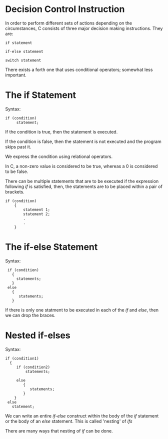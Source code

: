 # Decision Control Instruction

In order to perform different sets of actions depending on the circumstances, C consists of three major decision making instructions.
They are:

    if statement
    
    if-else statement
    
    switch statement
    
There exists a forth one that uses conditional operators; somewhat less important.

# The if Statement

Syntax: 

    if (condition)
         statement;
       
If the condition is true, then the statement is executed.

If the condition is false, then the statement is not executed and the program skips past it.

We express the condition using relational operators.

In C, a non-zero value is considered to be true, whereas a 0 is considered to be false.

There can be multiple statements that are to be executed if the expression following *if* is satisfied, then, the statements are to be placed within a pair of brackets.

    if (condition)
        {
            statement 1;
            statement 2;
            .
            .
        }
         
 # The if-else Statement
 
 Syntax:
 
     if (condition)
       {
         statements;
       }    
     else
       {
          statements;
       }
       
If there is only one statment to be executed in each of  the *if* and *else*, then we can drop the braces.

# Nested if-elses

Syntax:
    
    if (condition1)
      {
         if (condition2)
             statements;
             
         else
            {
               statements;
            }
        }
     else 
       statement;

We can write an entire *if-else* construct within the body of the *if* statement or the body of an *else* statement. This is called 'nesting' of *ifs*

There are many ways that nesting of *if* can be done.
